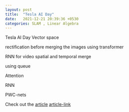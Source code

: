 ```yaml
---
layout: post
title:  "Tesla AI Day"
date:   2021-12-21 20:39:36 +0530
categories: SLAM , Linear Algebra
---
```

Tesla AI Day 
Vector space 

rectification before merging the images
using transformer

RNN for video spatial and temporal merge

using queue



Attention 

RNN

PWC-nets




Check out the [article](https://webdiis.unizar.es/~raulmur/orbslam/) [article-link]

[article-link]: https://webdiis.unizar.es/~raulmur/orbslam/

